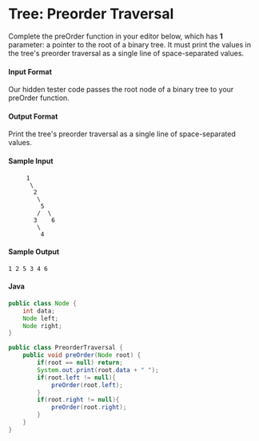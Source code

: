 # Tree: Preorder Traversal
Complete the preOrder function in your editor below, which has **1** parameter: a pointer to the root of a binary tree. It must print the values in the tree's preorder traversal as a single line of space-separated values.

#### Input Format

Our hidden tester code passes the root node of a binary tree to your preOrder function.

#### Output Format

Print the tree's preorder traversal as a single line of space-separated values.

#### Sample Input
```
     1
      \
       2
        \
         5
        /  \
       3    6
        \
         4
```
#### Sample Output
```
1 2 5 3 4 6
``` 
#### Java
```java
public class Node {
    int data;
    Node left;
    Node right;
}

public class PreorderTraversal {
    public void preOrder(Node root) {
        if(root == null) return;
        System.out.print(root.data + " ");
        if(root.left != null){
            preOrder(root.left);
        }
        if(root.right != null){
            preOrder(root.right);
        }
    }
}

```